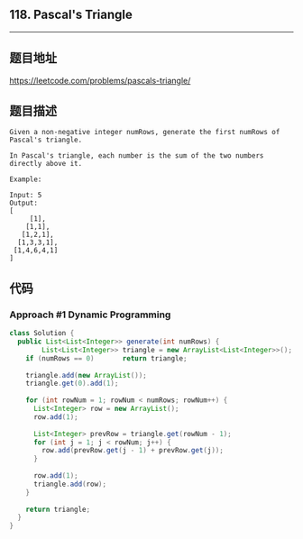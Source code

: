 ## 118. Pascal's Triangle

----
## 题目地址

https://leetcode.com/problems/pascals-triangle/

## 题目描述
```
Given a non-negative integer numRows, generate the first numRows of Pascal's triangle.

In Pascal's triangle, each number is the sum of the two numbers directly above it.

Example:

Input: 5
Output:
[
     [1],
    [1,1],
   [1,2,1],
  [1,3,3,1],
 [1,4,6,4,1]
]
```

## 代码

### Approach #1 Dynamic Programming

```java
class Solution {
  public List<List<Integer>> generate(int numRows) {
		List<List<Integer>> triangle = new ArrayList<List<Integer>>();
    if (numRows == 0)		return triangle;
    
    triangle.add(new ArrayList());
    triangle.get(0).add(1);
    
    for (int rowNum = 1; rowNum < numRows; rowNum++) {
      List<Integer> row = new ArrayList();
      row.add(1);
      
      List<Integer> prevRow = triangle.get(rowNum - 1);
      for (int j = 1; j < rowNum; j++) {
        row.add(prevRow.get(j - 1) + prevRow.get(j));
      }
      
      row.add(1);
      triangle.add(row);
    }
    
    return triangle;
  }
}
```















